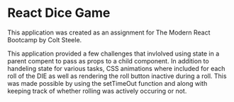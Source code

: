 # React Dice Game

This application was created as an assignment for The Modern React Bootcamp by Colt Steele.

This application provided a few challenges that invlolved using state in a parent compent to pass as props to a child component.
In addition to handeling state for various tasks, CSS animations where included for each roll of the DIE as well as rendering the
roll button inactive during a roll. This was made possible by using the setTimeOut function and along with keeping track of whether
rolling was actively occuring or not.
